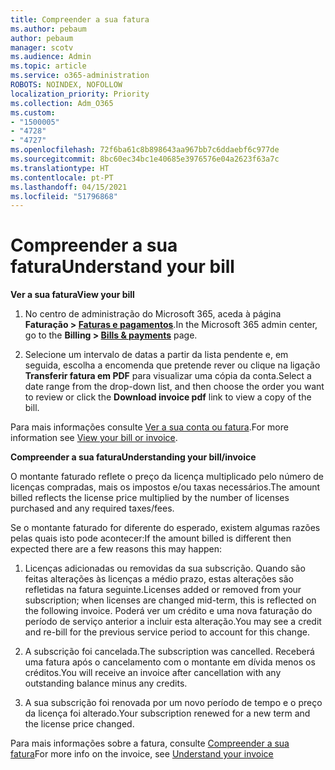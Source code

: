 ```yaml
---
title: Compreender a sua fatura
ms.author: pebaum
author: pebaum
manager: scotv
ms.audience: Admin
ms.topic: article
ms.service: o365-administration
ROBOTS: NOINDEX, NOFOLLOW
localization_priority: Priority
ms.collection: Adm_O365
ms.custom:
- "1500005"
- "4728"
- "4727"
ms.openlocfilehash: 72f6ba61c8b898643aa967bb7c6ddaebf6c977de
ms.sourcegitcommit: 8bc60ec34bc1e40685e3976576e04a2623f63a7c
ms.translationtype: HT
ms.contentlocale: pt-PT
ms.lasthandoff: 04/15/2021
ms.locfileid: "51796868"
---
```

# <a name="understand-your-bill"></a><span data-ttu-id="244d1-102">Compreender a sua fatura</span><span class="sxs-lookup"><span data-stu-id="244d1-102">Understand your bill</span></span>

<span data-ttu-id="244d1-103">**Ver a sua fatura**</span><span class="sxs-lookup"><span data-stu-id="244d1-103">**View your bill**</span></span>

1. <span data-ttu-id="244d1-104">No centro de administração do Microsoft 365, aceda à página **Faturação > [Faturas e pagamentos](https://go.microsoft.com/fwlink/p/?linkid=848039)**.</span><span class="sxs-lookup"><span data-stu-id="244d1-104">In the Microsoft 365 admin center, go to the **Billing > [Bills & payments](https://go.microsoft.com/fwlink/p/?linkid=848039)** page.</span></span>

2. <span data-ttu-id="244d1-105">Selecione um intervalo de datas a partir da lista pendente e, em seguida, escolha a encomenda que pretende rever ou clique na ligação **Transferir fatura em PDF** para visualizar uma cópia da conta.</span><span class="sxs-lookup"><span data-stu-id="244d1-105">Select a date range from the drop-down list, and then choose the order you want to review or click the **Download invoice pdf** link to view a copy of the bill.</span></span>

<span data-ttu-id="244d1-106">Para mais informações consulte [Ver a sua conta ou fatura](https://docs.microsoft.com/microsoft-365/commerce/billing-and-payments/view-your-bill-or-invoice).</span><span class="sxs-lookup"><span data-stu-id="244d1-106">For more information see [View your bill or invoice](https://docs.microsoft.com/microsoft-365/commerce/billing-and-payments/view-your-bill-or-invoice).</span></span>

<span data-ttu-id="244d1-107">**Compreender a sua fatura**</span><span class="sxs-lookup"><span data-stu-id="244d1-107">**Understanding your bill/invoice**</span></span>

<span data-ttu-id="244d1-108">O montante faturado reflete o preço da licença multiplicado pelo número de licenças compradas, mais os impostos e/ou taxas necessários.</span><span class="sxs-lookup"><span data-stu-id="244d1-108">The amount billed reflects the license price multiplied by the number of licenses purchased and any required taxes/fees.</span></span>

<span data-ttu-id="244d1-109">Se o montante faturado for diferente do esperado, existem algumas razões pelas quais isto pode acontecer:</span><span class="sxs-lookup"><span data-stu-id="244d1-109">If the amount billed is different then expected there are a few reasons this may happen:</span></span>

1. <span data-ttu-id="244d1-110">Licenças adicionadas ou removidas da sua subscrição. Quando são feitas alterações às licenças a médio prazo, estas alterações são refletidas na fatura seguinte.</span><span class="sxs-lookup"><span data-stu-id="244d1-110">Licenses added or removed from your subscription; when licenses are changed mid-term, this is reflected on the following invoice.</span></span>  <span data-ttu-id="244d1-111">Poderá ver um crédito e uma nova faturação do período de serviço anterior a incluir esta alteração.</span><span class="sxs-lookup"><span data-stu-id="244d1-111">You may see a credit and re-bill for the previous service period to account for this change.</span></span>

2. <span data-ttu-id="244d1-112">A subscrição foi cancelada.</span><span class="sxs-lookup"><span data-stu-id="244d1-112">The subscription was cancelled.</span></span>  <span data-ttu-id="244d1-113">Receberá uma fatura após o cancelamento com o montante em dívida menos os créditos.</span><span class="sxs-lookup"><span data-stu-id="244d1-113">You will receive an invoice after cancellation with any outstanding balance minus any credits.</span></span>

3. <span data-ttu-id="244d1-114">A sua subscrição foi renovada por um novo período de tempo e o preço da licença foi alterado.</span><span class="sxs-lookup"><span data-stu-id="244d1-114">Your subscription renewed for a new term and the license price changed.</span></span>  

<span data-ttu-id="244d1-115">Para mais informações sobre a fatura, consulte [Compreender a sua fatura](https://support.office.com/article/Understand-your-invoice-for-Office-365-for-business-0724b428-fb59-4962-8c37-6674166d7507)</span><span class="sxs-lookup"><span data-stu-id="244d1-115">For more info on the invoice, see [Understand your invoice](https://support.office.com/article/Understand-your-invoice-for-Office-365-for-business-0724b428-fb59-4962-8c37-6674166d7507)</span></span>
